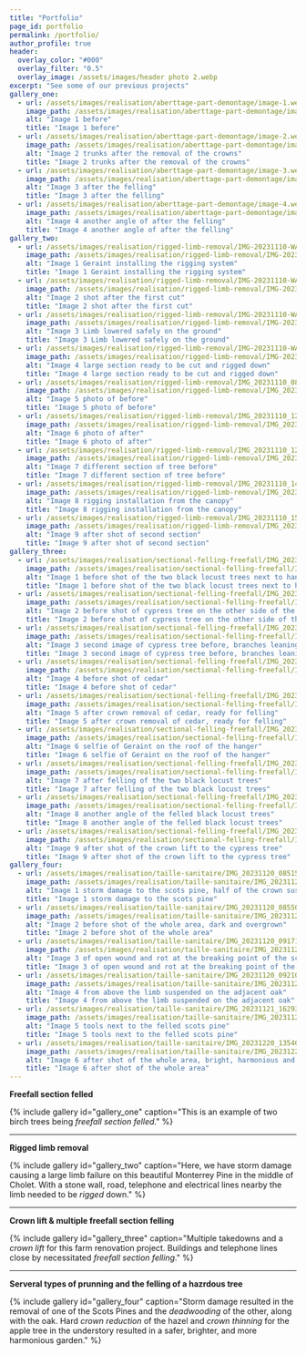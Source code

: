 ```yaml
---
title: "Portfolio"
page_id: portfolio
permalink: /portfolio/
author_profile: true
header:
  overlay_color: "#000"
  overlay_filter: "0.5"
  overlay_image: /assets/images/header photo 2.webp
excerpt: "See some of our previous projects"
gallery_one:
  - url: /assets/images/realisation/aberttage-part-demontage/image-1.webp
    image_path: /assets/images/realisation/aberttage-part-demontage/image-1.webp
    alt: "Image 1 before"
    title: "Image 1 before"
  - url: /assets/images/realisation/aberttage-part-demontage/image-2.webp
    image_path: /assets/images/realisation/aberttage-part-demontage/image-2.webp
    alt: "Image 2 trunks after the removal of the crowns"
    title: "Image 2 trunks after the removal of the crowns"
  - url: /assets/images/realisation/aberttage-part-demontage/image-3.webp
    image_path: /assets/images/realisation/aberttage-part-demontage/image-3.webp
    alt: "Image 3 after the felling"
    title: "Image 3 after the felling"
  - url: /assets/images/realisation/aberttage-part-demontage/image-4.webp
    image_path: /assets/images/realisation/aberttage-part-demontage/image-4.webp
    alt: "Image 4 another angle of after the felling"
    title: "Image 4 another angle of after the felling"
gallery_two:
  - url: /assets/images/realisation/rigged-limb-removal/IMG-20231110-WA0009.webp
    image_path: /assets/images/realisation/rigged-limb-removal/IMG-20231110-WA0009.webp
    alt: "Image 1 Geraint installing the rigging system"
    title: "Image 1 Geraint installing the rigging system"
  - url: /assets/images/realisation/rigged-limb-removal/IMG-20231110-WA0010.webp
    image_path: /assets/images/realisation/rigged-limb-removal/IMG-20231110-WA0010.webp
    alt: "Image 2 shot after the first cut"
    title: "Image 2 shot after the first cut"
  - url: /assets/images/realisation/rigged-limb-removal/IMG-20231110-WA0012.webp
    image_path: /assets/images/realisation/rigged-limb-removal/IMG-20231110-WA0012.webp
    alt: "Image 3 Limb lowered safely on the ground"
    title: "Image 3 Limb lowered safely on the ground"
  - url: /assets/images/realisation/rigged-limb-removal/IMG-20231110-WA0013.webp
    image_path: /assets/images/realisation/rigged-limb-removal/IMG-20231110-WA0013.webp
    alt: "Image 4 large section ready to be cut and rigged down"
    title: "Image 4 large section ready to be cut and rigged down"
  - url: /assets/images/realisation/rigged-limb-removal/IMG_20231110_084214_975.webp
    image_path: /assets/images/realisation/rigged-limb-removal/IMG_20231110_084214_975.webp
    alt: "Image 5 photo of before"
    title: "Image 5 photo of before"
  - url: /assets/images/realisation/rigged-limb-removal/IMG_20231110_120241_443.webp
    image_path: /assets/images/realisation/rigged-limb-removal/IMG_20231110_120241_443.webp
    alt: "Image 6 photo of after"
    title: "Image 6 photo of after"
  - url: /assets/images/realisation/rigged-limb-removal/IMG_20231110_120312_863.webp
    image_path: /assets/images/realisation/rigged-limb-removal/IMG_20231110_120312_863.webp
    alt: "Image 7 different section of tree before"
    title: "Image 7 different section of tree before"
  - url: /assets/images/realisation/rigged-limb-removal/IMG_20231110_141728_562.webp
    image_path: /assets/images/realisation/rigged-limb-removal/IMG_20231110_141728_562.webp
    alt: "Image 8 rigging installation from the canopy"
    title: "Image 8 rigging installation from the canopy"
  - url: /assets/images/realisation/rigged-limb-removal/IMG_20231110_154814_989.webp
    image_path: /assets/images/realisation/rigged-limb-removal/IMG_20231110_154814_989.webp
    alt: "Image 9 after shot of second section"
    title: "Image 9 after shot of second section"
gallery_three:
  - url: /assets/images/realisation/sectional-felling-freefall/IMG_20231113_172926_931.webp
    image_path: /assets/images/realisation/sectional-felling-freefall/IMG_20231113_172926_931.webp
    alt: "Image 1 before shot of the two black locust trees next to hanger"
    title: "Image 1 before shot of the two black locust trees next to hanger"
  - url: /assets/images/realisation/sectional-felling-freefall/IMG_20231113_173016_227.webp
    image_path: /assets/images/realisation/sectional-felling-freefall/IMG_20231113_173016_227.webp
    alt: "Image 2 before shot of cypress tree on the other side of the hanger"
    title: "Image 2 before shot of cypress tree on the other side of the hanger"
  - url: /assets/images/realisation/sectional-felling-freefall/IMG_20231113_173043_059.webp
    image_path: /assets/images/realisation/sectional-felling-freefall/IMG_20231113_173043_059.webp
    alt: "Image 3 second image of cypress tree before, branches leaning on roof"
    title: "Image 3 second image of cypress tree before, branches leaning on roof"
  - url: /assets/images/realisation/sectional-felling-freefall/IMG_20231113_173247_200.webp
    image_path: /assets/images/realisation/sectional-felling-freefall/IMG_20231113_173247_200.webp
    alt: "Image 4 before shot of cedar"
    title: "Image 4 before shot of cedar"
  - url: /assets/images/realisation/sectional-felling-freefall/IMG_20231128_105526_457.webp
    image_path: /assets/images/realisation/sectional-felling-freefall/IMG_20231128_105526_457.webp
    alt: "Image 5 after crown removal of cedar, ready for felling"
    title: "Image 5 after crown removal of cedar, ready for felling"
  - url: /assets/images/realisation/sectional-felling-freefall/IMG_20231129_112403_972.webp
    image_path: /assets/images/realisation/sectional-felling-freefall/IMG_20231129_112403_972.webp
    alt: "Image 6 selfie of Geraint on the roof of the hanger"
    title: "Image 6 selfie of Geraint on the roof of the hanger"
  - url: /assets/images/realisation/sectional-felling-freefall/IMG_20231220_091917_061.webp
    image_path: /assets/images/realisation/sectional-felling-freefall/IMG_20231220_091917_061.webp
    alt: "Image 7 after felling of the two black locust trees"
    title: "Image 7 after felling of the two black locust trees"
  - url: /assets/images/realisation/sectional-felling-freefall/IMG_20231220_091950_089.webp
    image_path: /assets/images/realisation/sectional-felling-freefall/IMG_20231220_091950_089.webp
    alt: "Image 8 another angle of the felled black locust trees"
    title: "Image 8 another angle of the felled black locust trees"
  - url: /assets/images/realisation/sectional-felling-freefall/IMG_20231220_092059_387.webp
    image_path: /assets/images/realisation/sectional-felling-freefall/IMG_20231220_092059_387.webp
    alt: "Image 9 after shot of the crown lift to the cypress tree"
    title: "Image 9 after shot of the crown lift to the cypress tree"
gallery_four:
  - url: /assets/images/realisation/taille-sanitaire/IMG_20231120_085152_272.webp
    image_path: /assets/images/realisation/taille-sanitaire/IMG_20231120_085152_272.webp
    alt: "Image 1 storm damage to the scots pine, half of the crown suspended on the adjacent oak"
    title: "Image 1 storm damage to the scots pine"
  - url: /assets/images/realisation/taille-sanitaire/IMG_20231120_085508_587.webp
    image_path: /assets/images/realisation/taille-sanitaire/IMG_20231120_085508_587.webp
    alt: "Image 2 before shot of the whole area, dark and overgrown"
    title: "Image 2 before shot of the whole area"
  - url: /assets/images/realisation/taille-sanitaire/IMG_20231120_091713_530.webp
    image_path: /assets/images/realisation/taille-sanitaire/IMG_20231120_091713_530.webp
    alt: "Image 3 of open wound and rot at the breaking point of the scots pine"
    title: "Image 3 of open wound and rot at the breaking point of the scots pine"
  - url: /assets/images/realisation/taille-sanitaire/IMG_20231120_092104_030.webp
    image_path: /assets/images/realisation/taille-sanitaire/IMG_20231120_092104_030.webp
    alt: "Image 4 from above the limb suspended on the adjacent oak"
    title: "Image 4 from above the limb suspended on the adjacent oak"
  - url: /assets/images/realisation/taille-sanitaire/IMG_20231121_162930_253.webp
    image_path: /assets/images/realisation/taille-sanitaire/IMG_20231121_162930_253.webp
    alt: "Image 5 tools next to the felled scots pine"
    title: "Image 5 tools next to the felled scots pine"
  - url: /assets/images/realisation/taille-sanitaire/IMG_20231220_135401_309.webp
    image_path: /assets/images/realisation/taille-sanitaire/IMG_20231220_135401_309.webp
    alt: "Image 6 after shot of the whole area, bright, harmonious and safe"
    title: "Image 6 after shot of the whole area"
---
```


**Freefall section felled**

{% include gallery id="gallery_one" caption="This is an example of two birch trees being *freefall section felled*." %}

---

**Rigged limb removal**

{% include gallery id="gallery_two" caption="Here, we have storm damage causing a large limb failure on this beautiful Monterrey Pine in the middle of Cholet. With a stone wall, road, telephone and electrical lines nearby the limb needed to be *rigged* down." %}

---

**Crown lift & multiple freefall section felling**

{% include gallery id="gallery_three" caption="Multiple takedowns and a *crown lift* for this farm renovation project. Buildings and telephone lines close by necessitated *freefall section felling*." %}

---

**Serveral types of prunning and the felling of a hazrdous tree** 

{% include gallery id="gallery_four" caption="Storm damage resulted in the removal of one of the Scots Pines and the *deadwooding* of the other, along with the oak. Hard *crown reduction* of the hazel and *crown thinning* for the apple tree in the understory resulted in a safer, brighter, and more harmonious garden." %}


